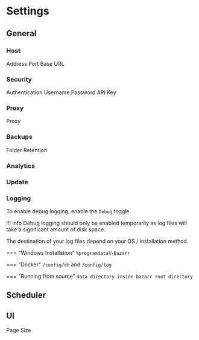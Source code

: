 # Settings

## General

### Host

Address
Port 
Base URL

### Security

Authentication
Username
Password
API Key

### Proxy

Proxy

### Backups

Folder
Retention

### Analytics

### Update

### Logging

To enable debug logging, enable the `Debug` toggle.

!!! info
    Debug logging should only be enabled temporarily as log files will take a significant amount of disk space.

The destination of your log files depend on your OS / installation method.

=== "Windows Installation"
    `%programdata%\Bazarr`

=== "Docker"
    `/config/db` and `/config/log`

=== "Running from source"
    `data directory inside bazarr root directory`

## Scheduler



## UI
Page Size